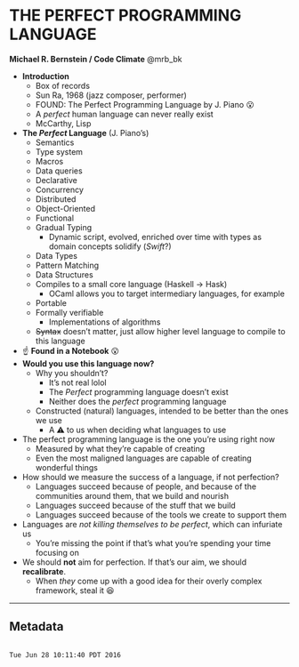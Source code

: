 # THE PERFECT PROGRAMMING LANGUAGE

**Michael R. Bernstein / Code Climate** @mrb_bk

- **Introduction**
	- Box of records
	- Sun Ra, 1968 (jazz composer, performer)
	- FOUND: The Perfect Programming Language by J. Piano :open_mouth:
	- A *perfect* human language can never really exist
	- McCarthy, Lisp
- **The _Perfect_ Language** (J. Piano’s)
	- Semantics
	- Type system
	- Macros
	- Data queries
	- Declarative
	- Concurrency
	- Distributed
	- Object-Oriented
	- Functional
	- Gradual Typing
		- Dynamic script, evolved, enriched over time with types as domain concepts solidify (_Swift_?)
	- Data Types
	- Pattern Matching
	- Data Structures
	- Compiles to a small core language (Haskell -> Hask)
		- OCaml allows you to target intermediary languages, for example
	- Portable
	- Formally verifiable
		- Implementations of algorithms
	- ~~Syntax~~ doesn’t matter, just allow higher level language to compile to this language
- :point_up: **Found in a Notebook** :open_mouth:
- **Would you use this language now?**
	- Why you shouldn’t?
		- It’s not real lolol
		- The *Perfect* programming language doesn’t exist
		- Neither does the *perfect* programming language
	- Constructed (natural) languages, intended to be better than the ones we use
		- A :warning: to us when deciding what languages to use
- The perfect programming language is the one you’re using right now
	- Measured by what they’re capable of creating
	- Even the most maligned languages are capable of creating wonderful things
- How should we measure the success of a language, if not perfection?
	- Languages succeed because of people, and because of the communities around them, that we build and nourish
	- Languages succeed because of the stuff that we build
	- Languages succeed because of the tools we create to support them
- Languages are *not killing themselves to be perfect*, which can infuriate us
	- You’re missing the point if that’s what you’re spending your time focusing on
- We should **not** aim for perfection. If that’s our aim, we should **recalibrate**.
	- When *they* come up with a good idea for their overly complex framework, steal it :laughing:

___
## Metadata
```

Tue Jun 28 10:11:40 PDT 2016
```

